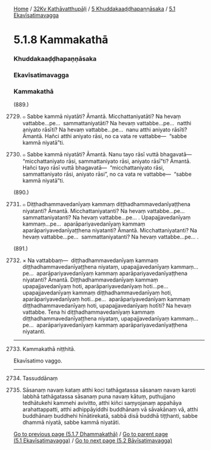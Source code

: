
[Home](/) / [32Kv Kathāvatthupāḷi](../../../32Kv.md) / [5 Khuddakaaḍḍhapaṇṇāsaka](../../5.md) / [5.1 Ekavīsatimavagga](../5.1.md)

# 5.1.8 Kammakathā

### Khuddakaaḍḍhapaṇṇāsaka

### Ekavīsatimavagga

### Kammakathā

(889.)

2729. ๐ Sabbe kammā niyatāti? Āmantā. Micchattaniyatāti? Na hevaṃ vattabbe…pe…  sammattaniyatāti? Na hevaṃ vattabbe…pe…  natthi aniyato rāsīti? Na hevaṃ vattabbe…pe…  nanu atthi aniyato rāsīti? Āmantā. Hañci atthi aniyato rāsi, no ca vata re vattabbe—  “sabbe kammā niyatā”ti.

2730. ๐ Sabbe kammā niyatāti? Āmantā. Nanu tayo rāsī vuttā bhagavatā—  “micchattaniyato rāsi, sammattaniyato rāsi, aniyato rāsī”ti? Āmantā. Hañci tayo rāsī vuttā bhagavatā—  “micchattaniyato rāsi, sammattaniyato rāsi, aniyato rāsi”, no ca vata re vattabbe—  “sabbe kammā niyatā”ti.

(890.)

2731. ๐ Diṭṭhadhammavedanīyaṃ kammaṃ diṭṭhadhammavedanīyaṭṭhena niyatanti? Āmantā. Micchattaniyatanti? Na hevaṃ vattabbe…pe…  sammattaniyatanti? Na hevaṃ vattabbe…pe… . Upapajjavedanīyaṃ kammaṃ…pe…  aparāpariyavedanīyaṃ kammaṃ aparāpariyavedanīyaṭṭhena niyatanti? Āmantā. Micchattaniyatanti? Na hevaṃ vattabbe…pe…  sammattaniyatanti? Na hevaṃ vattabbe…pe… .

(891.)

2732. × Na vattabbaṃ—  diṭṭhadhammavedanīyaṃ kammaṃ diṭṭhadhammavedanīyaṭṭhena niyataṃ, upapajjavedanīyaṃ kammaṃ…pe…  aparāpariyavedanīyaṃ kammaṃ aparāpariyavedanīyaṭṭhena niyatanti? Āmantā. Diṭṭhadhammavedanīyaṃ kammaṃ upapajjavedanīyaṃ hoti, aparāpariyavedanīyaṃ hoti…pe…  upapajjavedanīyaṃ kammaṃ diṭṭhadhammavedanīyaṃ hoti, aparāpariyavedanīyaṃ hoti…pe…  aparāpariyavedanīyaṃ kammaṃ diṭṭhadhammavedanīyaṃ hoti, upapajjavedanīyaṃ hotīti? Na hevaṃ vattabbe. Tena hi diṭṭhadhammavedanīyaṃ kammaṃ diṭṭhadhammavedanīyaṭṭhena niyataṃ, upapajjavedanīyaṃ kammaṃ…pe…  aparāpariyavedanīyaṃ kammaṃ aparāpariyavedanīyaṭṭhena niyatanti.

---

2733. Kammakathā niṭṭhitā.

  
Ekavīsatimo vaggo.



---

2734. Tassuddānaṃ



2735. Sāsanaṃ navaṃ kataṃ atthi koci tathāgatassa sāsanaṃ navaṃ karoti labbhā tathāgatassa sāsanaṃ puna navaṃ kātuṃ, puthujjano tedhātukehi kammehi avivitto, atthi kiñci saṃyojanaṃ appahāya arahattappatti, atthi adhippāyiddhi buddhānaṃ vā sāvakānaṃ vā, atthi buddhānaṃ buddhehi hīnātirekatā, sabbā disā buddhā tiṭṭhanti, sabbe dhammā niyatā, sabbe kammā niyatāti.

[Go to previous page (5.1.7 Dhammakathā)](5.1.7.md) / [Go to parent page (5.1 Ekavīsatimavagga)](../5.1.md) / [Go to next page (5.2 Bāvīsatimavagga)](../5.2.md)


